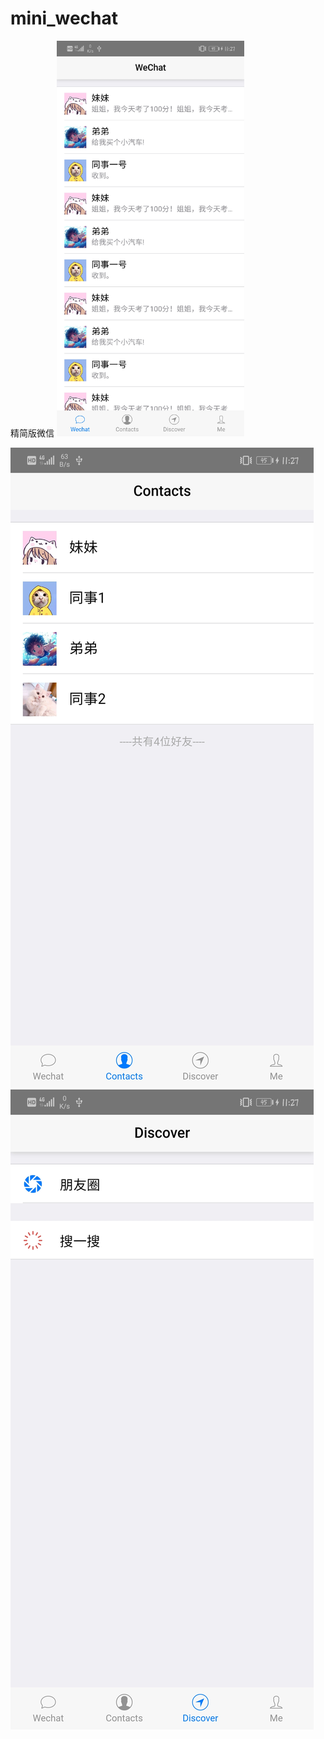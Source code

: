# mini_wechat
精简版微信
<img src="https://github.com/guoxiaoxuan500/mini_wechat/blob/master/mini_wechat/view/Screenshot_20200123_232739_io.dcloud.HBuilder.jpg" width="300" alt="首页">

![Image text](https://github.com/guoxiaoxuan500/mini_wechat/blob/master/mini_wechat/view/Screenshot_20200123_232747_io.dcloud.HBuilder.jpg)
![Image text](https://github.com/guoxiaoxuan500/mini_wechat/blob/master/mini_wechat/view/Screenshot_20200123_232753_io.dcloud.HBuilder.jpg)

